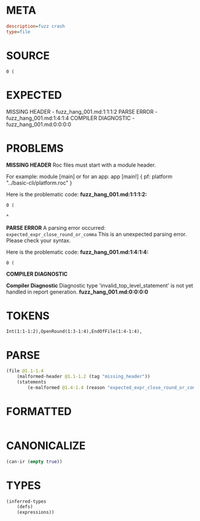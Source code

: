 # META
~~~ini
description=fuzz crash
type=file
~~~
# SOURCE
~~~roc
0 (
~~~
# EXPECTED
MISSING HEADER - fuzz_hang_001.md:1:1:1:2
PARSE ERROR - fuzz_hang_001.md:1:4:1:4
COMPILER DIAGNOSTIC - fuzz_hang_001.md:0:0:0:0
# PROBLEMS
**MISSING HEADER**
Roc files must start with a module header.

For example:
        module [main]
or for an app:
        app [main!] { pf: platform "../basic-cli/platform.roc" }

Here is the problematic code:
**fuzz_hang_001.md:1:1:1:2:**
```roc
0 (
```
^


**PARSE ERROR**
A parsing error occurred: `expected_expr_close_round_or_comma`
This is an unexpected parsing error. Please check your syntax.

Here is the problematic code:
**fuzz_hang_001.md:1:4:1:4:**
```roc
0 (
```
   


**COMPILER DIAGNOSTIC**

**Compiler Diagnostic**
Diagnostic type 'invalid_top_level_statement' is not yet handled in report generation.
**fuzz_hang_001.md:0:0:0:0**

# TOKENS
~~~zig
Int(1:1-1:2),OpenRound(1:3-1:4),EndOfFile(1:4-1:4),
~~~
# PARSE
~~~clojure
(file @1.1-1.4
	(malformed-header @1.1-1.2 (tag "missing_header"))
	(statements
		(e-malformed @1.4-1.4 (reason "expected_expr_close_round_or_comma"))))
~~~
# FORMATTED
~~~roc

~~~
# CANONICALIZE
~~~clojure
(can-ir (empty true))
~~~
# TYPES
~~~clojure
(inferred-types
	(defs)
	(expressions))
~~~

